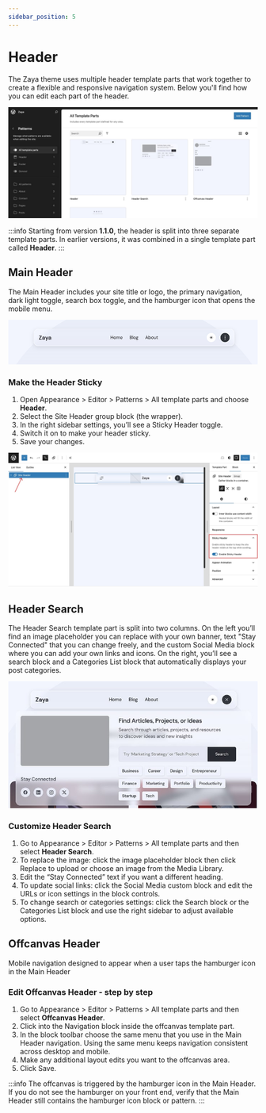```yaml
---
sidebar_position: 5
---
```

# Header
The Zaya theme uses multiple header template parts that work together to create a flexible and responsive navigation system. Below you'll find how you can edit each part of the header.

![header template parts](/img/zaya/header-template-parts.jpg)

:::info
Starting from version **1.1.0**, the header is split into three separate template parts. In earlier versions, it was combined in a single template part called **Header**.
:::

## Main Header
The Main Header includes your site title or logo, the primary navigation, dark light toggle, search box toggle, and the hamburger icon that opens the mobile menu.

![main header](/img/zaya/main-header.jpg)

### Make the Header Sticky
1. Open Appearance > Editor > Patterns > All template parts and choose **Header**.
2. Select the Site Header group block (the wrapper).
3. In the right sidebar settings, you’ll see a Sticky Header toggle.
4. Switch it on to make your header sticky.
5. Save your changes.

![enable sticky header](/img/zaya/header-sticky-enabled.jpg)

## Header Search
The Header Search template part is split into two columns. On the left you’ll find an image placeholder you can replace with your own banner, text "Stay Connected" that you can change freely, and the custom Social Media block where you can add your own links and icons. 
On the right, you’ll see a search block and a Categories List block that automatically displays your post categories.

![header search offcanvas](/img/zaya/header-search-offcanvas.jpg)

### Customize Header Search
1. Go to Appearance > Editor > Patterns > All template parts and then select **Header Search**.
2. To replace the image: click the image placeholder block then click Replace to upload or choose an image from the Media Library.
3. Edit the “Stay Connected” text if you want a different heading.
4. To update social links: click the Social Media custom block and edit the URLs or icon settings in the block controls.
5. To change search or categories settings: click the Search block or the Categories List block and use the right sidebar to adjust available options.

## Offcanvas Header
Mobile navigation designed to appear when a user taps the hamburger icon in the Main Header

### Edit Offcanvas Header - step by step
1. Go to Appearance > Editor > Patterns > All template parts and then select **Offcanvas Header**.
2. Click into the Navigation block inside the offcanvas template part.
3. In the block toolbar choose the same menu that you use in the Main Header navigation. Using the same menu keeps navigation consistent across desktop and mobile.
4. Make any additional layout edits you want to the offcanvas area.
5. Click Save.

:::info
The offcanvas is triggered by the hamburger icon in the Main Header. If you do not see the hamburger on your front end, verify that the Main Header still contains the hamburger icon block or pattern.
:::
